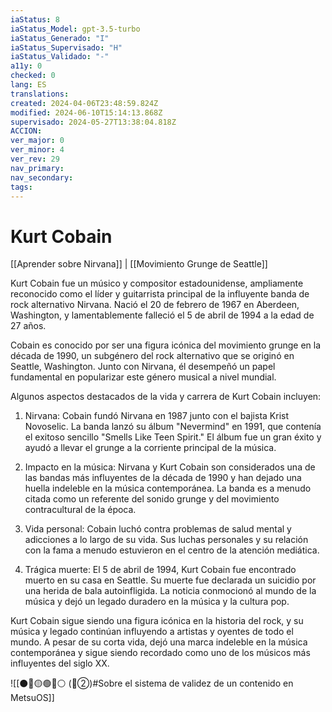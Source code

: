 ```yaml
---
iaStatus: 8
iaStatus_Model: gpt-3.5-turbo
iaStatus_Generado: "I"
iaStatus_Supervisado: "H"
iaStatus_Validado: "-"
a11y: 0
checked: 0
lang: ES
translations: 
created: 2024-04-06T23:48:59.824Z
modified: 2024-06-10T15:14:13.868Z
supervisado: 2024-05-27T13:38:04.818Z
ACCION: 
ver_major: 0
ver_minor: 4
ver_rev: 29
nav_primary: 
nav_secondary: 
tags:
---
```

# Kurt Cobain

[[Aprender sobre Nirvana]] | [[Movimiento Grunge de Seattle]]

Kurt Cobain fue un músico y compositor estadounidense, ampliamente reconocido como el líder y guitarrista principal de la influyente banda de rock alternativo Nirvana. Nació el 20 de febrero de 1967 en Aberdeen, Washington, y lamentablemente falleció el 5 de abril de 1994 a la edad de 27 años.

Cobain es conocido por ser una figura icónica del movimiento grunge en la década de 1990, un subgénero del rock alternativo que se originó en Seattle, Washington. Junto con Nirvana, él desempeñó un papel fundamental en popularizar este género musical a nivel mundial.

Algunos aspectos destacados de la vida y carrera de Kurt Cobain incluyen:

1. Nirvana: Cobain fundó Nirvana en 1987 junto con el bajista Krist Novoselic. La banda lanzó su álbum "Nevermind" en 1991, que contenía el exitoso sencillo "Smells Like Teen Spirit." El álbum fue un gran éxito y ayudó a llevar el grunge a la corriente principal de la música.
    
2. Impacto en la música: Nirvana y Kurt Cobain son considerados una de las bandas más influyentes de la década de 1990 y han dejado una huella indeleble en la música contemporánea. La banda es a menudo citada como un referente del sonido grunge y del movimiento contracultural de la época.
    
3. Vida personal: Cobain luchó contra problemas de salud mental y adicciones a lo largo de su vida. Sus luchas personales y su relación con la fama a menudo estuvieron en el centro de la atención mediática.
    
4. Trágica muerte: El 5 de abril de 1994, Kurt Cobain fue encontrado muerto en su casa en Seattle. Su muerte fue declarada un suicidio por una herida de bala autoinfligida. La noticia conmocionó al mundo de la música y dejó un legado duradero en la música y la cultura pop.
    

Kurt Cobain sigue siendo una figura icónica en la historia del rock, y su música y legado continúan influyendo a artistas y oyentes de todo el mundo. A pesar de su corta vida, dejó una marca indeleble en la música contemporánea y sigue siendo recordado como uno de los músicos más influyentes del siglo XX.

![[⚫🔴🟡🟢🔵⚪ (🔴②)#Sobre el sistema de validez de un contenido en MetsuOS]]
